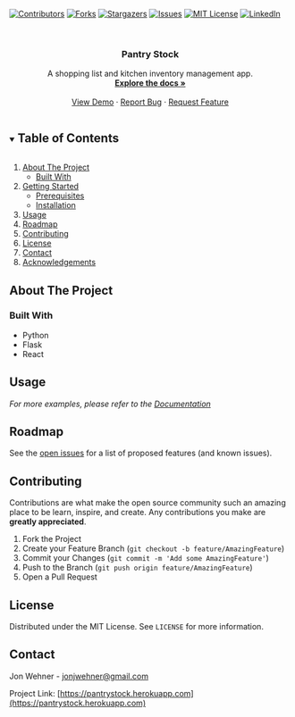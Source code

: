 <!--
*** Thanks for checking out the Best-README-Template. If you have a suggestion
*** that would make this better, please fork the repo and create a pull request
*** or simply open an issue with the tag "enhancement".
*** Thanks again! Now go create something AMAZING! :D
***
***
***
*** To avoid retyping too much info. Do a search and replace for the following:
*** jon-wehner, repo_name, twitter_handle, jonjwehner@gmail.com, project_title, project_description
-->

<!-- PROJECT SHIELDS -->
<!--
*** I'm using markdown "reference style" links for readability.
*** Reference links are enclosed in brackets [ ] instead of parentheses ( ).
*** See the bottom of this document for the declaration of the reference variables
*** for contributors-url, forks-url, etc. This is an optional, concise syntax you may use.
*** https://www.markdownguide.org/basic-syntax/#reference-style-links
-->

[![Contributors][contributors-shield]][contributors-url]
[![Forks][forks-shield]][forks-url]
[![Stargazers][stars-shield]][stars-url]
[![Issues][issues-shield]][issues-url]
[![MIT License][license-shield]][license-url]
[![LinkedIn][linkedin-shield]][linkedin-url]

<!-- PROJECT LOGO -->
<br />
<p align="center">
  <!-- <a href="https://github.com/jon-wehner/PantryStock">
    <img src="images/logo.png" alt="Logo" width="80" height="80">
  </a> -->

  <h3 align="center">Pantry Stock </h3>

  <p align="center">
    A shopping list and kitchen inventory management app. 
    <br />
    <a href="https://github.com/jon-wehner/repo_name"><strong>Explore the docs »</strong></a>
    <br />
    <br />
    <a href="https://github.com/jon-wehner/repo_name">View Demo</a>
    ·
    <a href="https://github.com/jon-wehner/repo_name/issues">Report Bug</a>
    ·
    <a href="https://github.com/jon-wehner/repo_name/issues">Request Feature</a>
  </p>
</p>

<!-- TABLE OF CONTENTS -->
<details open="open">
  <summary><h2 style="display: inline-block">Table of Contents</h2></summary>
  <ol>
    <li>
      <a href="#about-the-project">About The Project</a>
      <ul>
        <li><a href="#built-with">Built With</a></li>
      </ul>
    </li>
    <li>
      <a href="#getting-started">Getting Started</a>
      <ul>
        <li><a href="#prerequisites">Prerequisites</a></li>
        <li><a href="#installation">Installation</a></li>
      </ul>
    </li>
    <li><a href="#usage">Usage</a></li>
    <li><a href="#roadmap">Roadmap</a></li>
    <li><a href="#contributing">Contributing</a></li>
    <li><a href="#license">License</a></li>
    <li><a href="#contact">Contact</a></li>
    <li><a href="#acknowledgements">Acknowledgements</a></li>
  </ol>
</details>

<!-- ABOUT THE PROJECT -->

## About The Project


### Built With

- Python[]()
- Flask[]()
- React[]()

<!-- GETTING STARTED -->


<!-- USAGE EXAMPLES -->

## Usage


_For more examples, please refer to the [Documentation](https://github.com/jon-wehner/PantryStock/wiki)_

<!-- ROADMAP -->

## Roadmap

See the [open issues](https://github.com/jon-wehner/repo_name/issues) for a list of proposed features (and known issues).

<!-- CONTRIBUTING -->

## Contributing

Contributions are what make the open source community such an amazing place to be learn, inspire, and create. Any contributions you make are **greatly appreciated**.

1. Fork the Project
2. Create your Feature Branch (`git checkout -b feature/AmazingFeature`)
3. Commit your Changes (`git commit -m 'Add some AmazingFeature'`)
4. Push to the Branch (`git push origin feature/AmazingFeature`)
5. Open a Pull Request

<!-- LICENSE -->

## License

Distributed under the MIT License. See `LICENSE` for more information.

<!-- CONTACT -->

## Contact

Jon Wehner - jonjwehner@gmail.com

Project Link: [https://pantrystock.herokuapp.com](https://pantrystock.herokuapp.com)

<!-- ACKNOWLEDGEMENTS -->


<!-- MARKDOWN LINKS & IMAGES -->
<!-- https://www.markdownguide.org/basic-syntax/#reference-style-links -->

[contributors-shield]: https://img.shields.io/github/contributors/jon-wehner/PantryStock.svg?style=for-the-badge
[contributors-url]: https://github.com/jon-wehner/PantryStock/graphs/contributors
[forks-shield]: https://img.shields.io/github/forks/jon-wehner/PantryStock.svg?style=for-the-badge
[forks-url]: https://github.com/jon-wehner/PantryStock/network/members
[stars-shield]: https://img.shields.io/github/stars/jon-wehner/PantryStock.svg?style=for-the-badge
[stars-url]: https://github.com/jon-wehner/PantryStock/stargazers
[issues-shield]: https://img.shields.io/github/issues/jon-wehner/PantryStock.svg?style=for-the-badge
[issues-url]: https://github.com/jon-wehner/PantryStock/issues
[license-shield]: https://img.shields.io/github/license/jon-wehner/PantryStock.svg?style=for-the-badge
[license-url]: https://github.com/jon-wehner/PantryStock/blob/master/LICENSE.txt
[linkedin-shield]: https://img.shields.io/badge/-LinkedIn-black.svg?style=for-the-badge&logo=linkedin&colorB=555
[linkedin-url]: https://linkedin.com/in/jon-wehner
